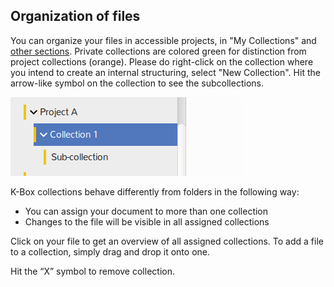 ## Organization of files

You can organize your files in accessible projects, in "My Collections" and [other sections](./getting-started.md#files-navigation). Private collections are colored green for distinction from project collections (orange). Please do right-click on the collection where you intend to create an internal structuring, select "New Collection". Hit the arrow-like symbol on the collection to see the subcollections.

![browse collection](../img/browse-collections.png)

K-Box collections behave differently from folders in the following way:
- You can assign your document to more than one collection  
- Changes to the file will be visible in all assigned collections

Click on your file to get an overview of all assigned collections. To add a file to a collection, simply drag and drop it onto one. 

Hit the “X” symbol to remove collection.